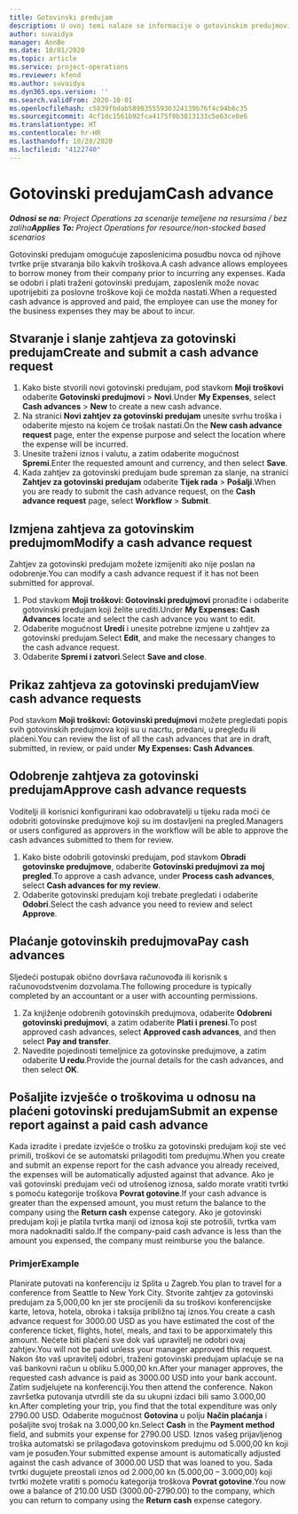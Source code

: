 ```yaml
---
title: Gotovinski predujam
description: U ovoj temi nalaze se informacije o gotovinskim predujmovima.
author: suvaidya
manager: AnnBe
ms.date: 10/01/2020
ms.topic: article
ms.service: project-operations
ms.reviewer: kfend
ms.author: suvaidya
ms.dyn365.ops.version: ''
ms.search.validFrom: 2020-10-01
ms.openlocfilehash: c5839fbdab58903555936324139b76f4c94b6c35
ms.sourcegitcommit: 4cf1dc1561b92fca4175f0b3813133c5e63ce8e6
ms.translationtype: HT
ms.contentlocale: hr-HR
ms.lasthandoff: 10/28/2020
ms.locfileid: "4122740"
---
```

# <a name="cash-advance"></a><span data-ttu-id="4e25a-103">Gotovinski predujam</span><span class="sxs-lookup"><span data-stu-id="4e25a-103">Cash advance</span></span>

<span data-ttu-id="4e25a-104">_**Odnosi se na:** Project Operations za scenarije temeljene na resursima / bez zaliha_</span><span class="sxs-lookup"><span data-stu-id="4e25a-104">_**Applies To:** Project Operations for resource/non-stocked based scenarios_</span></span>

<span data-ttu-id="4e25a-105">Gotovinski predujam omogućuje zaposlenicima posudbu novca od njihove tvrtke prije stvaranja bilo kakvih troškova.</span><span class="sxs-lookup"><span data-stu-id="4e25a-105">A cash advance allows employees to borrow money from their company prior to incurring any expenses.</span></span> <span data-ttu-id="4e25a-106">Kada se odobri i plati traženi gotovinski predujam, zaposlenik može novac upotrijebiti za poslovne troškove koji će možda nastati.</span><span class="sxs-lookup"><span data-stu-id="4e25a-106">When a requested cash advance is approved and paid, the employee can use the money for the business expenses they may be about to incur.</span></span> 

## <a name="create-and-submit-a-cash-advance-request"></a><span data-ttu-id="4e25a-107">Stvaranje i slanje zahtjeva za gotovinski predujam</span><span class="sxs-lookup"><span data-stu-id="4e25a-107">Create and submit a cash advance request</span></span>

1. <span data-ttu-id="4e25a-108">Kako biste stvorili novi gotovinski predujam, pod stavkom **Moji troškovi** odaberite **Gotovinski predujmovi** > **Novi**.</span><span class="sxs-lookup"><span data-stu-id="4e25a-108">Under **My Expenses**, select **Cash advances** > **New** to create a new cash advance.</span></span> 
2. <span data-ttu-id="4e25a-109">Na stranici **Novi zahtjev za gotovinski predujam** unesite svrhu troška i odaberite mjesto na kojem će trošak nastati.</span><span class="sxs-lookup"><span data-stu-id="4e25a-109">On the **New cash advance request** page, enter the expense purpose and select the location where the expense will be incurred.</span></span>
3. <span data-ttu-id="4e25a-110">Unesite traženi iznos i valutu, a zatim odaberite mogućnost **Spremi**.</span><span class="sxs-lookup"><span data-stu-id="4e25a-110">Enter the requested amount and currency, and then select **Save**.</span></span> 
4. <span data-ttu-id="4e25a-111">Kada zahtjev za gotovinski predujam bude spreman za slanje, na stranici **Zahtjev za gotovinski predujam** odaberite **Tijek rada** > **Pošalji**.</span><span class="sxs-lookup"><span data-stu-id="4e25a-111">When you are ready to submit the cash advance request, on the **Cash advance request** page, select **Workflow** > **Submit**.</span></span>

## <a name="modify-a-cash-advance-request"></a><span data-ttu-id="4e25a-112">Izmjena zahtjeva za gotovinskim predujmom</span><span class="sxs-lookup"><span data-stu-id="4e25a-112">Modify a cash advance request</span></span>

<span data-ttu-id="4e25a-113">Zahtjev za gotovinski predujam možete izmijeniti ako nije poslan na odobrenje.</span><span class="sxs-lookup"><span data-stu-id="4e25a-113">You can modify a cash advance request if it has not been submitted for approval.</span></span>

1. <span data-ttu-id="4e25a-114">Pod stavkom **Moji troškovi: Gotovinski predujmovi** pronađite i odaberite gotovinski predujam koji želite urediti.</span><span class="sxs-lookup"><span data-stu-id="4e25a-114">Under **My Expenses: Cash Advances** locate and select the cash advance you want to edit.</span></span>
2. <span data-ttu-id="4e25a-115">Odaberite mogućnost **Uredi** i unesite potrebne izmjene u zahtjev za gotovinski predujam.</span><span class="sxs-lookup"><span data-stu-id="4e25a-115">Select **Edit**, and make the necessary changes to the cash advance request.</span></span> 
3. <span data-ttu-id="4e25a-116">Odaberite **Spremi i zatvori**.</span><span class="sxs-lookup"><span data-stu-id="4e25a-116">Select **Save and close**.</span></span>


## <a name="view-cash-advance-requests"></a><span data-ttu-id="4e25a-117">Prikaz zahtjeva za gotovinski predujam</span><span class="sxs-lookup"><span data-stu-id="4e25a-117">View cash advance requests</span></span>
<span data-ttu-id="4e25a-118">Pod stavkom **Moji troškovi: Gotovinski predujmovi** možete pregledati popis svih gotovinskih predujmova koji su u nacrtu, predani, u pregledu ili plaćeni.</span><span class="sxs-lookup"><span data-stu-id="4e25a-118">You can review the list of all the cash advances that are in draft, submitted, in review, or paid under **My Expenses: Cash Advances**.</span></span> 

## <a name="approve-cash-advance-requests"></a><span data-ttu-id="4e25a-119">Odobrenje zahtjeva za gotovinski predujam</span><span class="sxs-lookup"><span data-stu-id="4e25a-119">Approve cash advance requests</span></span>

<span data-ttu-id="4e25a-120">Voditelji ili korisnici konfigurirani kao odobravatelji u tijeku rada moći će odobriti gotovinske predujmove koji su im dostavljeni na pregled.</span><span class="sxs-lookup"><span data-stu-id="4e25a-120">Managers or users configured as approvers in the workflow will be able to approve the cash advances submitted to them for review.</span></span> 

1. <span data-ttu-id="4e25a-121">Kako biste odobrili gotovinski predujam, pod stavkom **Obradi gotovinske predujmove**, odaberite **Gotovinski predujmovi za moj pregled**.</span><span class="sxs-lookup"><span data-stu-id="4e25a-121">To approve a cash advance, under **Process cash advances**, select **Cash advances for my review**.</span></span>
2. <span data-ttu-id="4e25a-122">Odaberite gotovinski predujam koji trebate pregledati i odaberite **Odobri**.</span><span class="sxs-lookup"><span data-stu-id="4e25a-122">Select the cash advance you need to review and select **Approve**.</span></span>  

## <a name="pay-cash-advances"></a><span data-ttu-id="4e25a-123">Plaćanje gotovinskih predujmova</span><span class="sxs-lookup"><span data-stu-id="4e25a-123">Pay cash advances</span></span> 
<span data-ttu-id="4e25a-124">Sljedeći postupak obično dovršava računovođa ili korisnik s računovodstvenim dozvolama.</span><span class="sxs-lookup"><span data-stu-id="4e25a-124">The following procedure is typically completed by an accountant or a user with accounting permissions.</span></span>

1. <span data-ttu-id="4e25a-125">Za knjiženje odobrenih gotovinskih predujmova, odaberite **Odobreni gotovinski predujmovi**, a zatim odaberite **Plati i prenesi**.</span><span class="sxs-lookup"><span data-stu-id="4e25a-125">To post approved cash advances, select **Approved cash advances**, and then select **Pay and transfer**.</span></span>  
2. <span data-ttu-id="4e25a-126">Navedite pojedinosti temeljnice za gotovinske predujmove, a zatim odaberite **U redu**.</span><span class="sxs-lookup"><span data-stu-id="4e25a-126">Provide the journal details for the cash advances, and then select **OK**.</span></span> 

## <a name="submit-an-expense-report-against-a-paid-cash-advance"></a><span data-ttu-id="4e25a-127">Pošaljite izvješće o troškovima u odnosu na plaćeni gotovinski predujam</span><span class="sxs-lookup"><span data-stu-id="4e25a-127">Submit an expense report against a paid cash advance</span></span> 

<span data-ttu-id="4e25a-128">Kada izradite i predate izvješće o trošku za gotovinski predujam koji ste već primili, troškovi će se automatski prilagoditi tom predujmu.</span><span class="sxs-lookup"><span data-stu-id="4e25a-128">When you create and submit an expense report for the cash advance you already received, the expenses will be automatically adjusted against that advance.</span></span> <span data-ttu-id="4e25a-129">Ako je vaš gotovinski predujam veći od utrošenog iznosa, saldo morate vratiti tvrtki s pomoću kategorije troškova **Povrat gotovine**.</span><span class="sxs-lookup"><span data-stu-id="4e25a-129">If your cash advance is greater than the expensed amount, you must return the balance to the company using the **Return cash** expense category.</span></span> <span data-ttu-id="4e25a-130">Ako je gotovinski predujam koji je platila tvrtka manji od iznosa koji ste potrošili, tvrtka vam mora nadoknaditi saldo.</span><span class="sxs-lookup"><span data-stu-id="4e25a-130">If the company-paid cash advance is less than the amount you expensed, the company must reimburse you the balance.</span></span> 

### <a name="example"></a><span data-ttu-id="4e25a-131">Primjer</span><span class="sxs-lookup"><span data-stu-id="4e25a-131">Example</span></span>
<span data-ttu-id="4e25a-132">Planirate putovati na konferenciju iz Splita u Zagreb.</span><span class="sxs-lookup"><span data-stu-id="4e25a-132">You plan to travel for a conference from Seattle to New York City.</span></span> <span data-ttu-id="4e25a-133">Stvorite zahtjev za gotovinski predujam za 5,000,00 kn jer ste procijenili da su troškovi konferencijske karte, letova, hotela, obroka i taksija približno taj iznos.</span><span class="sxs-lookup"><span data-stu-id="4e25a-133">You create a cash advance request for 3000.00 USD as you have estimated the cost of the conference ticket, flights, hotel, meals, and taxi to be apporximately this amount.</span></span> <span data-ttu-id="4e25a-134">Nećete biti plaćeni sve dok vaš upravitelj ne odobri ovaj zahtjev.</span><span class="sxs-lookup"><span data-stu-id="4e25a-134">You will not be paid unless your manager approved this request.</span></span> <span data-ttu-id="4e25a-135">Nakon što vaš upravitelj odobri, traženi gotovinski predujam uplaćuje se na vaš bankovni račun u obliku 5.000,00 kn.</span><span class="sxs-lookup"><span data-stu-id="4e25a-135">After your manager approves, the requested cash advance is paid as 3000.00 USD into your bank account.</span></span> <span data-ttu-id="4e25a-136">Zatim sudjelujete na konferenciji.</span><span class="sxs-lookup"><span data-stu-id="4e25a-136">You then attend the conference.</span></span> <span data-ttu-id="4e25a-137">Nakon završetka putovanja utvrdili ste da su ukupni izdaci bili samo 3.000,00 kn.</span><span class="sxs-lookup"><span data-stu-id="4e25a-137">After completing your trip, you find that the total expenditure was only 2790.00 USD.</span></span> <span data-ttu-id="4e25a-138">Odaberite mogućnost **Gotovina** u polju **Način plaćanja** i pošaljite svoj trošak na 3.000,00 kn.</span><span class="sxs-lookup"><span data-stu-id="4e25a-138">Select **Cash** in the **Payment method** field, and submits your expense for 2790.00 USD.</span></span> <span data-ttu-id="4e25a-139">Iznos vašeg prijavljenog troška automatski se prilagođava gotovinskom predujmu od 5.000,00 kn koji vam je posuđen.</span><span class="sxs-lookup"><span data-stu-id="4e25a-139">Your submitted expense amount is automatically adjusted against the cash advance of 3000.00 USD that was loaned to you.</span></span> <span data-ttu-id="4e25a-140">Sada tvrtki dugujete preostali iznos od 2.000,00 kn (5.000,00 – 3.000,00) koji tvrtki možete vratiti s pomoću kategorija troškova **Povrat gotovine**.</span><span class="sxs-lookup"><span data-stu-id="4e25a-140">You now owe a balance of 210.00 USD (3000.00-2790.00) to the company, which you can return to company using the **Return cash** expense category.</span></span> 
